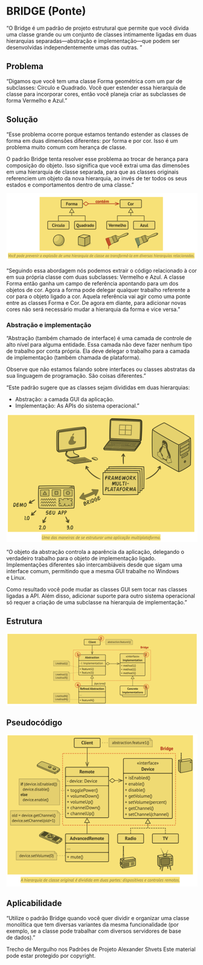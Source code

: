 # BRIDGE (Ponte)
“O Bridge é um padrão de projeto estrutural que permite que você divida uma classe grande ou um conjunto de classes intimamente ligadas em duas hierarquias separadas—abstração e implementação—que podem ser desenvolvidas independentemente umas das outras.
”

## Problema
“Digamos que você tem uma classe Forma geométrica com um par de subclasses: Círculo e Quadrado. Você quer estender essa hierarquia de classe para incorporar cores, então você planeja criar as subclasses de forma Vermelho e Azul.”

## Solução
“Esse problema ocorre porque estamos tentando estender as classes de forma em duas dimensões diferentes: por forma e por cor. Isso é um problema muito comum com herança de classe.

O padrão Bridge tenta resolver esse problema ao trocar de herança para composição do objeto. Isso significa que você extrai uma das dimensões em uma hierarquia de classe separada, para que as classes originais referenciem um objeto da nova hierarquia, ao invés de ter todos os seus estados e comportamentos dentro de uma classe.”

![](./problema-solucao.png)

“Seguindo essa abordagem nós podemos extrair o código relacionado à cor em sua própria classe com duas subclasses: Vermelho e Azul. A classe Forma então ganha um campo de referência apontando para um dos objetos de cor. Agora a forma pode delegar qualquer trabalho referente a cor para o objeto ligado a cor. Aquela referência vai agir como uma ponte entre as classes Forma e Cor. De agora em diante, para adicionar novas cores não será necessário mudar a hierarquia da forma e vice versa.”

### Abstração e implementação
“Abstração (também chamado de interface) é uma camada de controle de alto nível para alguma entidade. Essa camada não deve fazer nenhum tipo de trabalho por conta própria. Ela deve delegar o trabalho para a camada de implementação (também chamada de plataforma).

Observe que não estamos falando sobre interfaces ou classes abstratas da sua linguagem de programação. São coisas diferentes.”

“Este padrão sugere que as classes sejam divididas em duas hierarquias:

- Abstração: a camada GUI da aplicação.
- Implementação: As APIs do sistema operacional.”

![](./exemplo.png)

“O objeto da abstração controla a aparência da aplicação, delegando o verdadeiro trabalho para o objeto de implementação ligado. Implementações diferentes são intercambiáveis desde que sigam uma interface comum, permitindo que a mesma GUI trabalhe no Windows e Linux.

Como resultado você pode mudar as classes GUI sem tocar nas classes ligadas a API. Além disso, adicionar suporte para outro sistema operacional só requer a criação de uma subclasse na hierarquia de implementação.”

## Estrutura

![](./estrutura.png)

## Pseudocódigo

![](./pseudocodigo.png)

## Aplicabilidade

“Utilize o padrão Bridge quando você quer dividir e organizar uma classe monolítica que tem diversas variantes da mesma funcionalidade (por exemplo, se a classe pode trabalhar com diversos servidores de base de dados).”


Trecho de
Mergulho nos Padrões de Projeto
Alexander Shvets
Este material pode estar protegido por copyright.